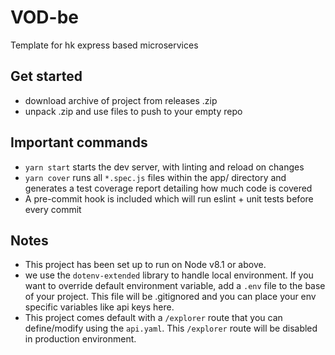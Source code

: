 # VOD-be
Template for hk express based microservices

## Get started

- download archive of project from releases .zip
- unpack .zip and use files to push to your empty repo

## Important commands

- `yarn start` starts the dev server, with linting and reload on changes
- `yarn cover` runs all `*.spec.js` files within the app/ directory and generates a test coverage report detailing how much code is covered
- A pre-commit hook is included which will run eslint + unit tests before every commit

## Notes
- This project has been set up to run on Node v8.1 or above.
- we use the `dotenv-extended` library to handle local environment. If you want to override default environment variable, add a `.env` file to the base of your project. This file will be .gitignored and you can place your env specific variables like api keys here.
- This project comes default with a `/explorer` route that you can define/modify using the `api.yaml`. This `/explorer` route will be disabled in production environment.
